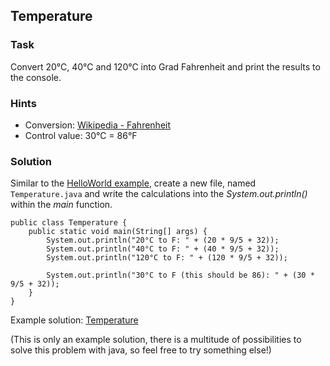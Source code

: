 ## Temperature

### Task

Convert 20°C, 40°C and 120°C into Grad Fahrenheit and print the results to the console.

### Hints
* Conversion: [Wikipedia - Fahrenheit](https://en.wikipedia.org/wiki/Fahrenheit)
* Control value: 30°C = 86°F

### Solution
Similar to the [HelloWorld example](https://pibebtol.github.io/java-lessons/exercises/00HelloWorld), create a new file, named `Temperature.java` and write the calculations into the *System.out.println()* within the *main* function.
```
public class Temperature {
	public static void main(String[] args) {
		System.out.println("20°C to F: " + (20 * 9/5 + 32));
		System.out.println("40°C to F: " + (40 * 9/5 + 32));
		System.out.println("120°C to F: " + (120 * 9/5 + 32));
		
		System.out.println("30°C to F (this should be 86): " + (30 * 9/5 + 32));
	}
}
```

Example solution: [Temperature](https://github.com/pibebtol/java-lessons/tree/master/exercises/solutions/01Temperature)

(This is only an example solution, there is a multitude of possibilities to solve this problem with java, so feel free to try something else!)